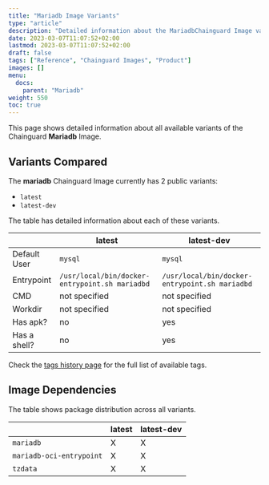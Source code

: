 ```yaml
---
title: "Mariadb Image Variants"
type: "article"
description: "Detailed information about the MariadbChainguard Image variants"
date: 2023-03-07T11:07:52+02:00
lastmod: 2023-03-07T11:07:52+02:00
draft: false
tags: ["Reference", "Chainguard Images", "Product"]
images: []
menu:
  docs:
    parent: "Mariadb"
weight: 550
toc: true
---
```


This page shows detailed information about all available variants of the Chainguard **Mariadb** Image.

## Variants Compared
The **mariadb** Chainguard Image currently has 2 public variants: 

- `latest`
- `latest-dev`

The table has detailed information about each of these variants.

|              | latest                                         | latest-dev                                     |
|--------------|------------------------------------------------|------------------------------------------------|
| Default User | `mysql`                                        | `mysql`                                        |
| Entrypoint   | `/usr/local/bin/docker-entrypoint.sh mariadbd` | `/usr/local/bin/docker-entrypoint.sh mariadbd` |
| CMD          | not specified                                  | not specified                                  |
| Workdir      | not specified                                  | not specified                                  |
| Has apk?     | no                                             | yes                                            |
| Has a shell? | no                                             | yes                                            |

Check the [tags history page](/chainguard/chainguard-images/reference/mariadb/tags_history/) for the full list of available tags.
## Image Dependencies
The table shows package distribution across all variants.

|                          | latest | latest-dev |
|--------------------------|--------|------------|
| `mariadb`                | X      | X          |
| `mariadb-oci-entrypoint` | X      | X          |
| `tzdata`                 | X      | X          |
